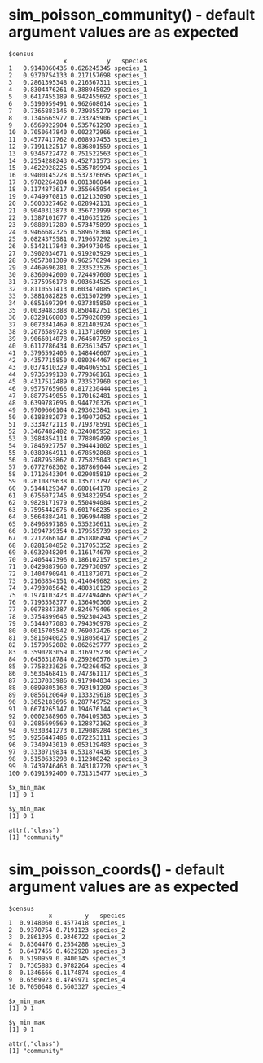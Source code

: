 # sim_poisson_community() - default argument values are as expected

    $census
                   x           y   species
    1   0.9148060435 0.626245345 species_1
    2   0.9370754133 0.217157698 species_1
    3   0.2861395348 0.216567311 species_1
    4   0.8304476261 0.388945029 species_1
    5   0.6417455189 0.942455692 species_1
    6   0.5190959491 0.962608014 species_1
    7   0.7365883146 0.739855279 species_1
    8   0.1346665972 0.733245906 species_1
    9   0.6569922904 0.535761290 species_1
    10  0.7050647840 0.002272966 species_1
    11  0.4577417762 0.608937453 species_1
    12  0.7191122517 0.836801559 species_1
    13  0.9346722472 0.751522563 species_1
    14  0.2554288243 0.452731573 species_1
    15  0.4622928225 0.535789994 species_1
    16  0.9400145228 0.537376695 species_1
    17  0.9782264284 0.001380844 species_1
    18  0.1174873617 0.355665954 species_1
    19  0.4749970816 0.612133090 species_1
    20  0.5603327462 0.828942131 species_1
    21  0.9040313873 0.356721999 species_1
    22  0.1387101677 0.410635126 species_1
    23  0.9888917289 0.573475899 species_1
    24  0.9466682326 0.589678304 species_1
    25  0.0824375581 0.719657292 species_1
    26  0.5142117843 0.394973045 species_1
    27  0.3902034671 0.919203929 species_1
    28  0.9057381309 0.962570294 species_1
    29  0.4469696281 0.233523526 species_1
    30  0.8360042600 0.724497600 species_1
    31  0.7375956178 0.903634525 species_1
    32  0.8110551413 0.603474085 species_1
    33  0.3881082828 0.631507299 species_1
    34  0.6851697294 0.937385850 species_1
    35  0.0039483388 0.850482751 species_1
    36  0.8329160803 0.579820899 species_1
    37  0.0073341469 0.821403924 species_1
    38  0.2076589728 0.113718609 species_1
    39  0.9066014078 0.764507759 species_1
    40  0.6117786434 0.623613457 species_1
    41  0.3795592405 0.148446607 species_1
    42  0.4357715850 0.080264467 species_1
    43  0.0374310329 0.464069551 species_1
    44  0.9735399138 0.779368161 species_1
    45  0.4317512489 0.733527960 species_1
    46  0.9575765966 0.817230444 species_1
    47  0.8877549055 0.170162481 species_1
    48  0.6399787695 0.944720326 species_1
    49  0.9709666104 0.293623841 species_1
    50  0.6188382073 0.149072052 species_1
    51  0.3334272113 0.719378591 species_1
    52  0.3467482482 0.324085952 species_1
    53  0.3984854114 0.778809499 species_1
    54  0.7846927757 0.394441002 species_1
    55  0.0389364911 0.678592868 species_1
    56  0.7487953862 0.775825043 species_1
    57  0.6772768302 0.187869044 species_2
    58  0.1712643304 0.029085819 species_2
    59  0.2610879638 0.135713797 species_2
    60  0.5144129347 0.680164178 species_2
    61  0.6756072745 0.934822954 species_2
    62  0.9828171979 0.550494084 species_2
    63  0.7595442676 0.601766235 species_2
    64  0.5664884241 0.196994488 species_2
    65  0.8496897186 0.535236611 species_2
    66  0.1894739354 0.179555739 species_2
    67  0.2712866147 0.451886494 species_2
    68  0.8281584852 0.317053352 species_2
    69  0.6932048204 0.116174670 species_2
    70  0.2405447396 0.186102157 species_2
    71  0.0429887960 0.729730097 species_2
    72  0.1404790941 0.411872071 species_2
    73  0.2163854151 0.414049682 species_2
    74  0.4793985642 0.480310129 species_2
    75  0.1974103423 0.427494466 species_2
    76  0.7193558377 0.136490360 species_2
    77  0.0078847387 0.824679406 species_2
    78  0.3754899646 0.592304243 species_2
    79  0.5144077083 0.794396978 species_2
    80  0.0015705542 0.769032426 species_2
    81  0.5816040025 0.918056417 species_2
    82  0.1579052082 0.862629777 species_2
    83  0.3590283059 0.316975238 species_2
    84  0.6456318784 0.259260576 species_3
    85  0.7758233626 0.742266452 species_3
    86  0.5636468416 0.747361117 species_3
    87  0.2337033986 0.917904034 species_3
    88  0.0899805163 0.793191209 species_3
    89  0.0856120649 0.133329618 species_3
    90  0.3052183695 0.287749752 species_3
    91  0.6674265147 0.194676144 species_3
    92  0.0002388966 0.784109383 species_3
    93  0.2085699569 0.128872162 species_3
    94  0.9330341273 0.129089284 species_3
    95  0.9256447486 0.072253111 species_3
    96  0.7340943010 0.053129483 species_3
    97  0.3330719834 0.531874436 species_3
    98  0.5150633298 0.112308242 species_3
    99  0.7439746463 0.743187720 species_3
    100 0.6191592400 0.731315477 species_3
    
    $x_min_max
    [1] 0 1
    
    $y_min_max
    [1] 0 1
    
    attr(,"class")
    [1] "community"

# sim_poisson_coords() - default argument values are as expected

    $census
               x         y   species
    1  0.9148060 0.4577418 species_1
    2  0.9370754 0.7191123 species_2
    3  0.2861395 0.9346722 species_2
    4  0.8304476 0.2554288 species_3
    5  0.6417455 0.4622928 species_3
    6  0.5190959 0.9400145 species_3
    7  0.7365883 0.9782264 species_4
    8  0.1346666 0.1174874 species_4
    9  0.6569923 0.4749971 species_4
    10 0.7050648 0.5603327 species_4
    
    $x_min_max
    [1] 0 1
    
    $y_min_max
    [1] 0 1
    
    attr(,"class")
    [1] "community"

